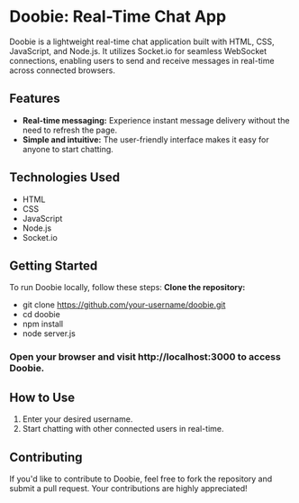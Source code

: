# Doobie: Real-Time Chat App

Doobie is a lightweight real-time chat application built with HTML, CSS, JavaScript, and Node.js. It utilizes Socket.io for seamless WebSocket connections, enabling users to send and receive messages in real-time across connected browsers.

## Features

- **Real-time messaging:** Experience instant message delivery without the need to refresh the page.
- **Simple and intuitive:** The user-friendly interface makes it easy for anyone to start chatting.

## Technologies Used

- HTML
- CSS
- JavaScript
- Node.js
- Socket.io

## Getting Started

To run Doobie locally, follow these steps:
**Clone the repository:**

  - git clone https://github.com/your-username/doobie.git
  - cd doobie
  - npm install
  - node server.js

### Open your browser and visit http://localhost:3000 to access Doobie.

## How to Use
1. Enter your desired username.
2. Start chatting with other connected users in real-time.

## Contributing
If you'd like to contribute to Doobie, feel free to fork the repository and submit a pull request. Your contributions are highly appreciated!
